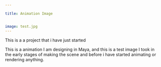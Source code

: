 ```yaml
---

title: Animation Image


image: test.jpg
---
```


This is a a project that i have just started

This is a animation I am designing in Maya, and this is a test image I took in the early stages 
of making the scene and before i have started animating or rendering anything.
